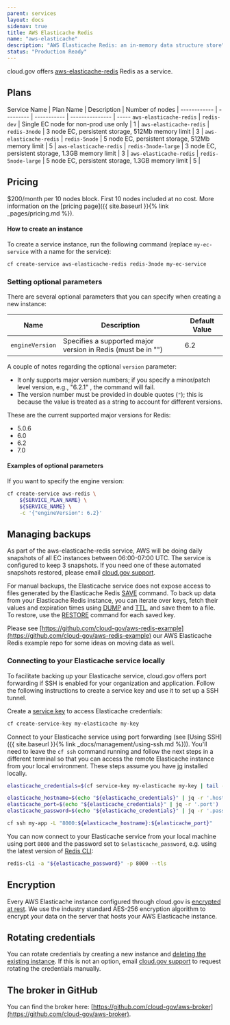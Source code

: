 ```yaml
---
parent: services
layout: docs
sidenav: true
title: AWS Elasticache Redis
name: "aws-elasticache"
description: "AWS Elasticache Redis: an in-memory data structure store"
status: "Production Ready"
---
```


cloud.gov offers [aws-elasticache-redis](https://aws.amazon.com/elasticache/) Redis as a service.

## Plans

Service Name | Plan Name | Description | Number of nodes |
------------ | --------- | ----------- | --------------- | -----
`aws-elasticache-redis` | `redis-dev` | Single EC node for non-prod use only | 1 |
`aws-elasticache-redis` | `redis-3node` | 3 node EC, persistent storage, 512Mb memory limit | 3 |
`aws-elasticache-redis` | `redis-5node` | 5 node EC, persistent storage, 512Mb memory limit | 5 |
`aws-elasticache-redis` | `redis-3node-large` | 3 node EC, persistent storage, 1.3GB memory limit | 3 |
`aws-elasticache-redis` | `redis-5node-large` | 5 node EC, persistent storage, 1.3GB memory limit | 5 |

## Pricing

$200/month per 10 nodes block. First 10 nodes included at no cost. More information on the [pricing page]({{ site.baseurl }}{% link _pages/pricing.md %}).

#### How to create an instance

To create a service instance, run the following command (replace `my-ec-service` with a name for the service):

```sh
cf create-service aws-elasticache-redis redis-3node my-ec-service
```
### Setting optional parameters

There are several optional parameters that you can specify when creating a new instance:

Name               | Description                                                    | Default Value          |
---                | ---                                                            | ---                    |
`engineVersion`          | Specifies a supported major version in Redis (must be in "")   | 6.2                    |

A couple of notes regarding the optional `version` parameter:

- It only supports major version numbers; if you specify a minor/patch level version, e.g., "6.2.1" , the command will fail.
- The version number must be provided in double quotes (`"`); this is because the value is treated as a string to account for different versions.

These are the current supported major versions for Redis:

- 5.0.6
- 6.0
- 6.2
- 7.0

#### Examples of optional parameters

If you want to specify the engine version:

```sh
cf create-service aws-redis \
    ${SERVICE_PLAN_NAME} \
    ${SERVICE_NAME} \
    -c '{"engineVersion": 6.2}'
```

## Managing backups

As part of the aws-elasticache-redis service, AWS will be doing daily snapshots of all EC instances between 06:00-07:00 UTC.  The service is configured to keep 3 snapshots.  If you need one of these automated snapshots restored, please email [cloud.gov support](mailto:support@cloud.gov).

For manual backups, the Elasticache service does not expose access to files generated by the Elasticache Redis [SAVE](https://redis.io/commands/save) command. To back up data from your Elasticache Redis instance, you can iterate over keys, fetch their values and expiration times using [DUMP](https://redis.io/commands/dump) and [TTL](https://redis.io/commands/ttl), and save them to a file. To restore, use the [RESTORE](https://redis.io/commands/restore) command for each saved key.

Please see [https://github.com/cloud-gov/aws-redis-example](https://github.com/cloud-gov/aws-redis-example) our AWS Elasticache Redis example repo for some ideas on moving data as well.

### Connecting to your Elasticache service locally

To facilitate backing up your Elasticache service, cloud.gov offers port forwarding if
SSH is enabled for your organization and application. Follow the following
instructions to create a service key and use it to set up a SSH tunnel.

Create a [service key](https://docs.cloudfoundry.org/devguide/services/service-keys.html)
to access Elasticache credentials:

```sh
cf create-service-key my-elasticache my-key
```

Connect to your Elasticache service using port forwarding (see [Using SSH]({{ site.baseurl }}{% link _docs/management/using-ssh.md %})). You'll need to
leave the `cf ssh` command running
and follow the next steps in a different terminal so that you can access the
remote Elasticache instance from your local environment. These steps assume you have [jq](https://stedolan.github.io/jq/) installed locally.

```sh
elasticache_credentials=$(cf service-key my-elasticache my-key | tail -n +3)

elasticache_hostname=$(echo "${elasticache_credentials}" | jq -r '.hostname')
elasticache_port=$(echo "${elasticache_credentials}" | jq -r '.port')
elasticache_password=$(echo "${elasticache_credentials}" | jq -r '.password')

cf ssh my-app -L "8000:${elasticache_hostname}:${elasticache_port}"
```

You can now connect to your Elasticache service from your local machine using port `8000` and the password set to `$elasticache_password`, e.g. using the latest version of [Redis CLI](https://redis.io/topics/rediscli):

```sh
redis-cli -a "${elasticache_password}" -p 8000 --tls
```

## Encryption

Every AWS Elasticache instance configured through cloud.gov is [encrypted at rest](https://docs.aws.amazon.com/AmazonElastiCache/latest/red-ug/at-rest-encryption.html). We use the industry standard AES-256 encryption algorithm to encrypt your data on the server that hosts your AWS Elasticache instance. 


## Rotating credentials

You can rotate credentials by creating a new instance and [deleting the existing instance](https://cli.cloudfoundry.org/en-US/cf/delete-service.html). If this is not an option, email [cloud.gov support](mailto:support@cloud.gov) to request rotating the credentials manually.

## The broker in GitHub

You can find the broker here: [https://github.com/cloud-gov/aws-broker](https://github.com/cloud-gov/aws-broker).
